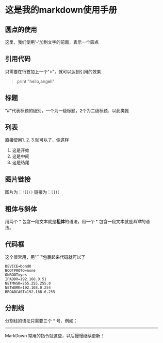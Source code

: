 # 这是我的markdown使用手册


## 圆点的使用
这里，我们使用'-'加到文字的前面，表示一个圆点

## 引用代码
只需要在行首加上一个">"，就可以达到引用的效果
> print "hello,angel!"

## 标题
"#"代表标题的级别，一个为一级标题，2个为二级标题，以此类推

## 列表
直接使用1.  2.  3.就可以了，像这样
1. 这是开始
2. 这是中间
3. 这是结尾

## 图片链接
图片为：```![]()```
链接为：```[]()```

## 粗体与斜体
用两个 * 包含一段文本就是**粗体**的语法，用一个 * 包含一段文本就是*斜体*的语法。

## 代码框
这个很常用，用"```"包裹起来代码就可以了
```
DEVICE=bond0
BOOTPROTO=none
ONBOOT=yes
IPADDR=192.168.0.51
NETMASK=255.255.255.0
NETWORK=192.168.0.254
BROADCAST=192.168.0.255
```

## 分割线
分割线的语法只需要三个 * 号，例如：
***

MarkDown 常用的指令就这些，以后慢慢继续更新！
